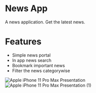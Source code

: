 # News App
A news application. Get the latest news.

# Features
- Simple news portal
- In app news search
- Bookmark important news
- Filter the news categorywise

![Apple iPhone 11 Pro Max Presentation](https://user-images.githubusercontent.com/117641744/213970168-2fc578aa-f22d-40f6-88cd-b28f5e5e0666.png)
![Apple iPhone 11 Pro Max Presentation (1)](https://user-images.githubusercontent.com/117641744/213970177-2c5fcfc9-0c9b-4a4c-82e5-a01417641129.png)
